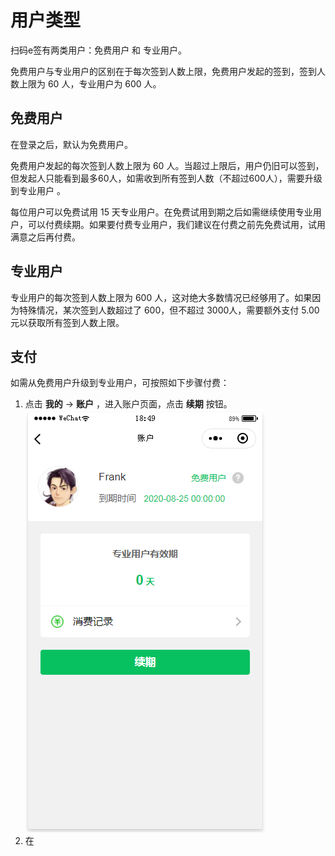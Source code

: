 # 用户类型

扫码e签有两类用户：免费用户 和 专业用户。

免费用户与专业用户的区别在于每次签到人数上限，免费用户发起的签到，签到人数上限为 60 人，专业用户为 600 人。

## 免费用户

在登录之后，默认为免费用户。

免费用户发起的每次签到人数上限为 60 人。当超过上限后，用户仍旧可以签到，但发起人只能看到最多60人，如需收到所有签到人数（不超过600人），需要升级到专业用户 。

每位用户可以免费试用 15 天专业用户。在免费试用到期之后如需继续使用专业用户，可以付费续期。如果要付费专业用户，我们建议在付费之前先免费试用，试用满意之后再付费。

## 专业用户

专业用户的每次签到人数上限为 600 人，这对绝大多数情况已经够用了。如果因为特殊情况，某次签到人数超过了 600，但不超过 3000人，需要额外支付 5.00 元以获取所有签到人数上限。

## 支付

如需从免费用户升级到专业用户，可按照如下步骤付费：

1. 点击 **我的** -&gt; **账户** ，进入账户页面，点击 **续期** 按钮。   
![&#x626B;&#x7801;e&#x7B7E;](.gitbook/assets/account.png)
2. 在

